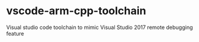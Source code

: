 # vscode-arm-cpp-toolchain
Visual studio code toolchain to mimic Visual Studio 2017 remote debugging feature
